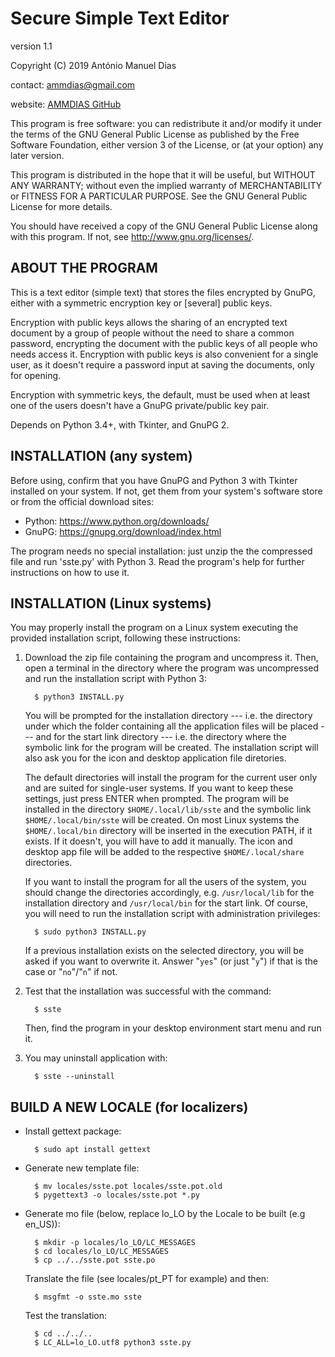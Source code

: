 Secure Simple Text Editor
=========================
version 1.1

Copyright (C) 2019 António Manuel Dias

contact: ammdias@gmail.com

website: [AMMDIAS GitHub](https://github.com/ammdias/sste)

This program is free software: you can redistribute it and/or modify
it under the terms of the GNU General Public License as published by
the Free Software Foundation, either version 3 of the License, or
(at your option) any later version.

This program is distributed in the hope that it will be useful,
but WITHOUT ANY WARRANTY; without even the implied warranty of
MERCHANTABILITY or FITNESS FOR A PARTICULAR PURPOSE.  See the
GNU General Public License for more details.

You should have received a copy of the GNU General Public License
along with this program.  If not, see <http://www.gnu.org/licenses/>.


## ABOUT THE PROGRAM

This is a text editor (simple text) that stores the files encrypted
by GnuPG, either with a symmetric encryption key or [several] public keys.

Encryption with public keys allows the sharing of an encrypted text document
by a group of people without the need to share a common password, encrypting the
document with the public keys of all people who needs access it. Encryption with
public keys is also convenient for a single user, as it doesn't require a
password input at saving the documents, only for opening.

Encryption with symmetric keys, the default, must be used when at least one of
the users doesn't have a GnuPG private/public key pair.

Depends on Python 3.4+, with Tkinter, and GnuPG 2.


## INSTALLATION (any system)

Before using, confirm that you have GnuPG and Python 3 with Tkinter installed
on your system.  If not, get them from your system's software store or from
the official download sites:

* Python: https://www.python.org/downloads/
* GnuPG:  https://gnupg.org/download/index.html

The program needs no special installation: just unzip the the compressed
file and run 'sste.py' with Python 3.  Read the program's help for further
instructions on how to use it.


## INSTALLATION (Linux systems)

You may properly install the program on a Linux system executing the provided
installation script, following these instructions:

1. Download the zip file containing the program and uncompress it. Then, open a
   terminal in the directory where the program was uncompressed and run the
   installation script with Python 3:

         $ python3 INSTALL.py

   You will be prompted for the installation directory --- i.e. the directory
   under which the folder containing all the application files will be placed
   --- and for the start link directory --- i.e. the directory where the
   symbolic link for the program will be created. The installation script
   will also ask you for the icon and desktop application file diretories.

   The default directories will install the program for the current user only
   and are suited for single-user systems.  If you want to keep these
   settings, just press ENTER when prompted.  The program will be installed in
   the directory `$HOME/.local/lib/sste` and the symbolic link
   `$HOME/.local/bin/sste` will be created.  On most Linux systems the
   `$HOME/.local/bin` directory will be inserted in the execution PATH, if it
   exists. If it doesn't, you will have to add it manually. The icon and
   desktop app file will be added to the respective `$HOME/.local/share`
   directories.

   If you want to install the program for all the users of the system, you
   should change the directories accordingly, e.g. `/usr/local/lib` for the
   installation directory and `/usr/local/bin` for the start link.  Of
   course, you will need to run the installation script with administration
   privileges:

         $ sudo python3 INSTALL.py

   If a previous installation exists on the selected directory, you will be
   asked if you want to overwrite it.  Answer "`yes`" (or just "`y`") if that
   is the case or "`no`"/"`n`" if not.
     
2. Test that the installation was successful with the command:

         $ sste

   Then, find the program in your desktop environment start menu and run it.

3. You may uninstall application with:

         $ sste --uninstall


## BUILD A NEW LOCALE (for localizers)

* Install gettext package:

        $ sudo apt install gettext
    
* Generate new template file:

        $ mv locales/sste.pot locales/sste.pot.old
        $ pygettext3 -o locales/sste.pot *.py
    
* Generate mo file (below, replace lo_LO by the Locale to be built (e.g en_US)):

        $ mkdir -p locales/lo_LO/LC_MESSAGES
        $ cd locales/lo_LO/LC_MESSAGES
        $ cp ../../sste.pot sste.po
        
  Translate the file (see locales/pt_PT for example) and then:
  
        $ msgfmt -o sste.mo sste
        
  Test the translation:
  
        $ cd ../../..
        $ LC_ALL=lo_LO.utf8 python3 sste.py
